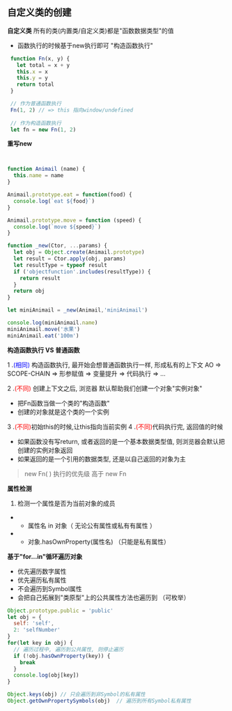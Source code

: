 ## 自定义类的创建
**自定义类**
所有的类(内置类/自定义类)都是"函数数据类型"的值
* 函数执行的时候基于new执行即可 "构造函数执行"


```javascript
 function Fn(x, y) {
   let total = x + y
   this.x = x
   this.y = y
   return total
 }

 // 作为普通函数执行
 Fn(1, 2) // => this 指向window/undefined
 
 // 作为构造函数执行
 let fn = new Fn(1, 2)

```
 **重写new**
```javascript


function Animail (name) {
  this.name = name
}

Animail.prototype.eat = function(food) {
  console.log(`eat ${food}`)
}

Animail.prototype.move = function (speed) {
  console.log(`move ${speed}`)
}

function _new(Ctor, ...params) {
  let obj = Object.create(Animail.prototype)
  let result = Ctor.apply(obj, params)
  let resultType = typeof result
  if ('objectfunction'.includes(resultType)) {
    return result
  }
  return obj
}

let miniAnimail = _new(Animail,'miniAnimail')

console.log(miniAnimail.name)
miniAnimail.move('水果')
miniAnimail.eat('100m')
```

**构造函数执行 VS 普通函数**


1 .<font color="blue">(相同)</font> 构造函数执行, 最开始会想普通函数执行一样, 形成私有的上下文
  AO => SCOPE-CHAIN => 形参赋值 => 变量提升 => 代码执行 => ...

2 .<font color="red">(不同)</font> 创建上下文之后, 浏览器 默认帮助我们创建一个对象"实例对象"
  * 把Fn函数当做一个类的"构造函数"
  * 创建的对象就是这个类的一个实例

3 .<font color="red">(不同)</font>初始this的时候,让this指向当前实例
4 .<font color="red">(不同)</font>代码执行完, 返回值的时候
  * 如果函数没有写return, 或者返回的是一个基本数据类型值, 则浏览器会默认把创建的实例对象返回
  * 如果返回的是一个引用的数据类型, 还是以自己返回的对象为主

> new Fn( ) 执行的优先级 高于 new Fn


**属性检测**

1. 检测一个属性是否为当前对象的成员
* * 属性名 in 对象（ 无论公有属性或私有有属性 ）
* * 对象.hasOwnProperty(属性名) （只能是私有属性）


**基于"for...in"循环遍历对象**
* 优先遍历数字属性
* 优先遍历私有属性
* 不会遍历到Symbol属性
* 会把自己拓展到"类原型"上的公共属性方法也遍历到 （可枚举）

```javascript
Object.prototype.public = 'public'
let obj = {
  self: 'self',
  2: 'selfNumber'
}
for(let key in obj) {
  // 遍历过程中, 遍历到公共属性, 则停止遍历
  if (!obj.hasOwnProperty(key)) {
    break
  }
  console.log(obj[key])
}

Object.keys(obj) // 只会遍历到非Symbol的私有属性
Object.getOwnPropertySymbols(obj)  // 遍历到所有Symbol私有属性
```

